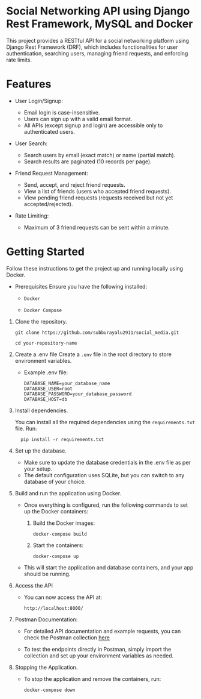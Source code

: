 # Social Networking API using Django Rest Framework, MySQL and Docker

This project provides a RESTful API for a social networking platform using Django Rest Framework (DRF), which includes functionalities for user authentication, searching users, managing friend requests, and enforcing rate limits.

# Features

* User Login/Signup:
    * Email login is case-insensitive.
    * Users can sign up with a valid email format.
    * All APIs (except signup and login) are accessible only to authenticated users.

* User Search:
    * Search users by email (exact match) or name (partial match).
    * Search results are paginated (10 records per page).
      
* Friend Request Management:
    * Send, accept, and reject friend requests.
    * View a list of friends (users who accepted friend requests).
    * View pending friend requests (requests received but not yet accepted/rejected).
  
* Rate Limiting:
    * Maximum of 3 friend requests can be sent within a minute.

# Getting Started

Follow these instructions to get the project up and running locally using Docker.

* Prerequisites
    Ensure you have the following installed:

     * ```Docker```
  
     * ```Docker Compose```

1. Clone the repository.
     ```
     git clone https://github.com/subburayalu2911/social_media.git
     ```

     ```
     cd your-repository-name
     ```

2. Create a .env file
    Create a ```.env``` file in the root directory to store environment variables.

   - Example .env file:

         DATABASE_NAME=your_database_name
         DATABASE_USER=root
         DATABASE_PASSWORD=your_database_password
         DATABASE_HOST=db

3. Install dependencies.
   
    You can install all the required dependencies using the ```requirements.txt``` file.
   Run:
     ```
       pip install -r requirements.txt
     ```

5. Set up the database.
     - Make sure to update the database credentials in the .env file as per your setup.
     - The default configuration uses SQLite, but you can switch to any database of your choice.

6. Build and run the application using Docker.

     - Once everything is configured, run the following commands to set up the Docker containers:
   
       1. Build the Docker images:

            ```
            docker-compose build
            ```
       
       3. Start the containers:

          ```
          docker-compose up
          ```

    - This will start the application and database containers, and your app should be running.


7. Access the API
      
      - You can now access the API at:

           ``` http://localhost:8000/ ```

8. Postman Documentation:
    - For detailed API documentation and example requests, you can check the Postman collection
      [here](https://documenter.getpostman.com/view/21630940/2sAXjNZrHW)

    - To test the endpoints directly in Postman, simply import the collection and set up your environment variables as needed.

9. Stopping the Application.

     - To stop the application and remove the containers, run:

           docker-compose down
     


         
     

     
